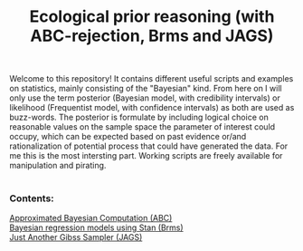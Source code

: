 <h1 align="center">Ecological prior reasoning (with ABC-rejection, Brms and JAGS) </h1>  <br />

Welcome to this repository! It contains different useful scripts and examples on statistics, mainly consisting of the "Bayesian" kind. From here on
I will only use the term posterior (Bayesian model, with credibility intervals) or likelihood (Frequentist model, with confidence intervals) as
both are used as buzz-words. The posterior is formulate by including logical choice on reasonable values on the sample space the parameter of interest could occupy, which can be expected based on past evidence or/and rationalization of potential process that could have generated the data. For me this is the most intersting part. Working scripts are freely available for manipulation and pirating.<br />
  <br />
<h3/>Contents:</h3> 

[Approximated Bayesian Computation (ABC)](https://github.com/snwikaij/R-scripts/tree/main/ABC) 
<br />
[Bayesian regression models using Stan (Brms)](https://github.com/snwikaij/R-scripts/tree/main/Brms) 
<br />
[Just Another Gibss Sampler (JAGS)](https://github.com/snwikaij/R-scripts/tree/main/JAGS) 
<br />

